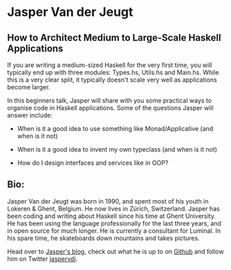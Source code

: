 Jasper Van der Jeugt
=====================

How to Architect Medium to Large-Scale Haskell Applications 
-------------

If you are writing a medium-sized Haskell for the very first time, you will typically end up with three modules: Types.hs, Utils.hs and Main.hs. While this is a very clear split, it typically doesn't scale very well as applications become larger.

In this beginners talk, Jasper will share with you some practical ways to organise code in Haskell applications. Some of the questions Jasper will answer include:

- When is it a good idea to use something like Monad/Applicative (and when is it not)

- When is it a good idea to invent my own typeclass (and when is it not)

- How do I design interfaces and services like in OOP?

Bio: 
-----
Jasper Van der Jeugt was born in 1990, and spent most of his youth in Lokeren & Ghent, Belgium. He now lives in Zürich, Switzerland. Jasper has been coding and writing about Haskell since his time at Ghent University. He has been using the language professionally for the last three years, and in open source for much longer. He is currently a consultant for Luminal. In his spare time, he skateboards down mountains and takes pictures.

Head over to [Jasper's blog](http://jaspervdj.be/), check out what he is up to on [Github](https://github.com/jaspervdj) and follow him on Twitter [jaspervdj](https://twitter.com/jaspervdj).